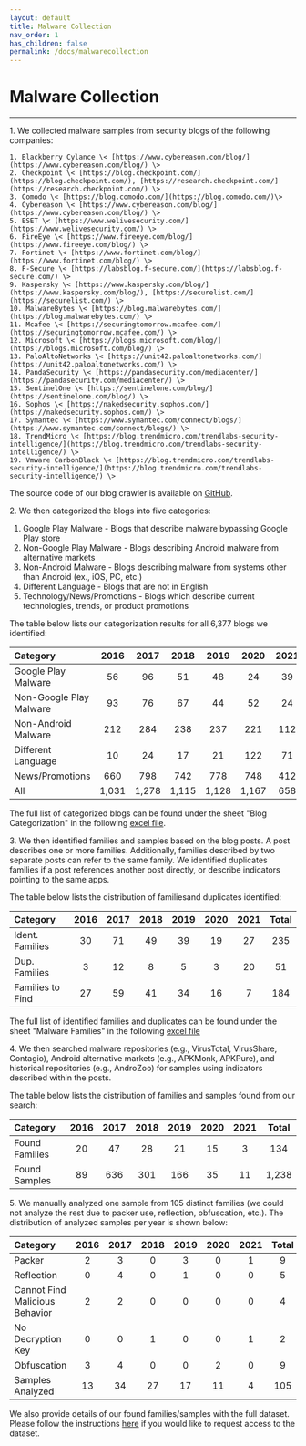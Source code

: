 ```yaml
---
layout: default
title: Malware Collection
nav_order: 1
has_children: false
permalink: /docs/malwarecollection
---
```


# Malware Collection
---

1\. We collected malware samples from security blogs of the following companies:

    1. Blackberry Cylance \< [https://www.cybereason.com/blog/](https://www.cybereason.com/blog/) \>
    2. Checkpoint \< [https://blog.checkpoint.com/](https://blog.checkpoint.com/), [https://research.checkpoint.com/](https://research.checkpoint.com/) \>
    3. Comodo \< [https://blog.comodo.com/](https://blog.comodo.com/)\>
    4. Cybereason \< [https://www.cybereason.com/blog/](https://www.cybereason.com/blog/) \>
    5. ESET \< [https://www.welivesecurity.com/](https://www.welivesecurity.com/) \>
    6. FireEye \< [https://www.fireeye.com/blog/](https://www.fireeye.com/blog/) \>
    7. Fortinet \< [https://www.fortinet.com/blog/](https://www.fortinet.com/blog/) \>
    8. F-Secure \< [https://labsblog.f-secure.com/](https://labsblog.f-secure.com/) \>
    9. Kaspersky \< [https://www.kaspersky.com/blog/](https://www.kaspersky.com/blog/), [https://securelist.com/](https://securelist.com/) \>
    10. MalwareBytes \< [https://blog.malwarebytes.com/](https://blog.malwarebytes.com/) \>
    11. Mcafee \< [https://securingtomorrow.mcafee.com/](https://securingtomorrow.mcafee.com/) \>
    12. Microsoft \< [https://blogs.microsoft.com/blog/](https://blogs.microsoft.com/blog/) \>
    13. PaloAltoNetworks \< [https://unit42.paloaltonetworks.com/](https://unit42.paloaltonetworks.com/) \>
    14. PandaSecurity \< [https://pandasecurity.com/mediacenter/](https://pandasecurity.com/mediacenter/) \>
    15. SentinelOne \< [https://sentinelone.com/blog/](https://sentinelone.com/blog/) \>
    16. Sophos \< [https://nakedsecurity.sophos.com/](https://nakedsecurity.sophos.com/) \>
    17. Symantec \< [https://www.symantec.com/connect/blogs/](https://www.symantec.com/connect/blogs/) \>
    18. TrendMicro \< [https://blog.trendmicro.com/trendlabs-security-intelligence/](https://blog.trendmicro.com/trendlabs-security-intelligence/) \>
    19. Vmware CarbonBlack \< [https://blog.trendmicro.com/trendlabs-security-intelligence/](https://blog.trendmicro.com/trendlabs-security-intelligence/) \>

The source code of our blog crawler is available on [GitHub](https://github.com/hello-from-anon-researcher/BlogScrapeUtilities/).

2\. We then categorized the blogs into five categories:

1. Google Play Malware - Blogs that describe malware bypassing Google Play store
2. Non-Google Play Malware - Blogs describing Android malware from alternative markets
3. Non-Android Malware - Blogs describing malware from systems other than Android (ex., iOS, PC, etc.)
4. Different Language - Blogs that are not in English
5. Technology/News/Promotions - Blogs which describe current technologies, trends, or product promotions

The table below lists our categorization results for all 6,377 blogs we identified:

|Category|2016|2017|2018|2019|2020|2021|Total|
|:-------------------------------|:------------------:|:------:|:------:|:------:|:------:|:------:|:------:|
|Google Play Malware|56|96|51|48|24|39|314|
|Non-Google Play Malware|93|76|67|44|52|24|356|
|Non-Android Malware|212|284|238|237|221|112|1,304|
|Different Language|10|24|17|21|122|71|265|
|News/Promotions|660|798|742|778|748|412|4,138|
|All|1,031|1,278|1,115|1,128|1,167|658|6,377|

The full list of categorized blogs can be found under the sheet "Blog Categorization" in the following [excel file](../../../assets/data/excelsheets/malware_collection_blogs.xlsx).

3\. We then identified families and samples based on the blog posts. A post describes one or more families. Additionally, families described by two separate posts can refer to the same family. We identified duplicates families if a post references another post directly, or describe indicators pointing to the same apps.
 
The table below lists the distribution of familiesand duplicates identified:

|Category|2016|2017|2018|2019|2020|2021|Total|
|:-------------------------------|:------------------:|:------:|:------:|:------:|:------:|:------:|:------:|
|Ident. Families|30|71|49|39|19|27|235|
|Dup. Families|3|12|8|5|3|20|51|
|Families to Find|27|59|41|34|16|7|184|

The full list of identified families and duplicates can be found under the sheet "Malware Families" in the following [excel file](../../../assets/data/excelsheets/malware_collection_blogs.xlsx)

4\. We then searched malware repositories (e.g., VirusTotal, VirusShare, Contagio), Android alternative markets (e.g., APKMonk, APKPure), and historical repositories (e.g., AndroZoo) for samples using indicators described within the posts.

The table below lists the distribution of families and samples found from our search:

|Category|2016|2017|2018|2019|2020|2021|Total|
|:-------------------------------|:------------------:|:------:|:------:|:------:|:------:|:------:|:------:|
|Found Families|20|47|28|21|15|3|134|
|Found Samples|89|636|301|166|35|11|1,238|

5\. We manually analyzed one sample from 105 distinct families (we could not analyze the rest due to packer use, reflection, obfuscation, etc.). The distribution of analyzed samples per year is shown below:

|Category|2016|2017|2018|2019|2020|2021|Total|
|:-------------------------------|:------------------:|:------:|:------:|:------:|:------:|:------:|:------:|
|Packer|2|3|0|3|0|1|9|
|Reflection|0|4|0|1|0|0|5|
|Cannot Find Malicious Behavior|2|2|0|0|0|0|4|
|No Decryption Key|0|0|1|0|0|1|2|
|Obfuscation|3|4|0|0|2|0|9|
|Samples Analyzed|13|34|27|17|11|4|105|

We also provide details of our found families/samples with the full dataset. Please follow the instructions [here](../../../docs/dataset) if you would like to request access to the dataset.
